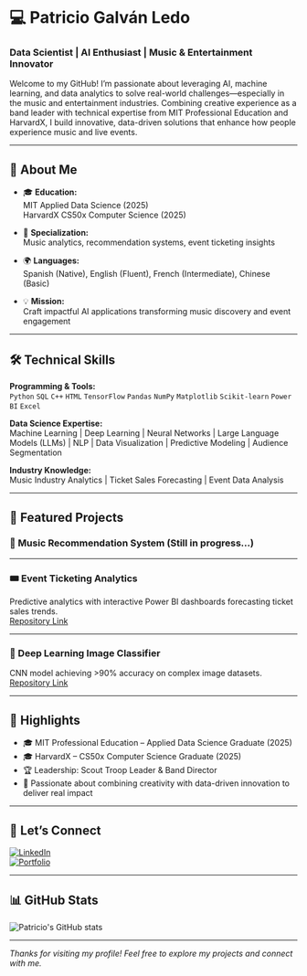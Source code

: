 # 💻 Patricio Galván Ledo  
### Data Scientist | AI Enthusiast | Music & Entertainment Innovator

Welcome to my GitHub! I’m passionate about leveraging AI, machine learning, and data analytics to solve real-world challenges—especially in the music and entertainment industries. Combining creative experience as a band leader with technical expertise from MIT Professional Education and HarvardX, I build innovative, data-driven solutions that enhance how people experience music and live events.

---

## 🚀 About Me

- 🎓 **Education:**  
  MIT Applied Data Science (2025)  
  HarvardX CS50x Computer Science (2025)  

- 🎵 **Specialization:**  
  Music analytics, recommendation systems, event ticketing insights  

- 🌍 **Languages:**  
  Spanish (Native), English (Fluent), French (Intermediate), Chinese (Basic)  

- 💡 **Mission:**  
  Craft impactful AI applications transforming music discovery and event engagement  

---

## 🛠️ Technical Skills

**Programming & Tools:**  
`Python` `SQL` `C++` `HTML` `TensorFlow` `Pandas` `NumPy` `Matplotlib` `Scikit-learn` `Power BI` `Excel`  

**Data Science Expertise:**  
Machine Learning | Deep Learning | Neural Networks | Large Language Models (LLMs) | NLP | Data Visualization | Predictive Modeling | Audience Segmentation  

**Industry Knowledge:**  
Music Industry Analytics | Ticket Sales Forecasting | Event Data Analysis  

---

## 📂 Featured Projects

### 🎵 Music Recommendation System (Still in progress...)  

---

### 🎟 Event Ticketing Analytics  
Predictive analytics with interactive Power BI dashboards forecasting ticket sales trends.  
[Repository Link](https://github.com/yourusername/event-ticketing-analytics)  

---

### 🧠 Deep Learning Image Classifier  
CNN model achieving >90% accuracy on complex image datasets.  
[Repository Link](https://github.com/yourusername/deep-learning-image-classifier)  

---

## 🌟 Highlights

- 🎓 MIT Professional Education – Applied Data Science Graduate (2025)  
- 🎓 HarvardX – CS50x Computer Science Graduate (2025)  
- 🏆 Leadership: Scout Troop Leader & Band Director  
- 🎯 Passionate about combining creativity with data-driven innovation to deliver real impact  

---

## 📩 Let’s Connect

[![LinkedIn](https://img.shields.io/badge/LinkedIn-0077B5?style=for-the-badge&logo=linkedin&logoColor=white)](www.linkedin.com/in/patricio-galvan-ledo)  
[![Portfolio](https://img.shields.io/badge/Portfolio-000000?style=for-the-badge&logo=about.me&logoColor=white)](https://olympus.mygreatlearning.com/eportfolio)  

---

## 📊 GitHub Stats  
<!-- You can embed GitHub stats using third-party services like github-readme-stats -->
![Patricio's GitHub stats](https://github-readme-stats.vercel.app/api?username=yourgithubusername&show_icons=true&theme=radical)

---

*Thanks for visiting my profile! Feel free to explore my projects and connect with me.*
